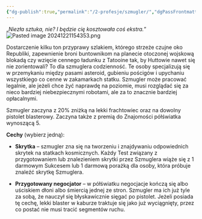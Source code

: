 ```yaml
---
{"dg-publish":true,"permalink":"/2-profesje/szmugler/","dgPassFrontmatter":true}
---
```


„*Niezła sztuka, nie? I będzie cię kosztowała coś ekstra.*”
![Pasted image 20241221154353.png](/img/user/6%20Obrazy/Pasted%20image%2020241221154353.png)

Dostarczenie kilku ton przyprawy szlakiem, którego strzeże czujne oko Republiki, zapewnienie broni buntownikom na planecie otoczonej wojskową blokadą czy wzięcie cennego ładunku z Tatooine tak, by Huttowie nawet się nie zorientowali? To dla szmuglera codzienność. Te osoby specjalizują się w przemykaniu między pasami asteroid, gubieniu pościgów i upychaniu wszystkiego co cenne w zakamarkach statku. Szmugler może pracować legalnie, ale jeżeli chce żyć naprawdę na poziomie, musi rozglądać się za nieco bardziej niebezpiecznymi robotami, ale za to znacznie bardziej opłacalnymi.

Szmugler zaczyna z 20% zniżką na lekki frachtowiec oraz na dowolny pistolet blasterowy. Zaczyna także z premią do Znajomości półświatka wynoszącą 5.

**Cechy** (wybierz jedną):

- **Skrytka** – szmugler zna się na tworzeniu i znajdywaniu odpowiednich skrytek na statkach kosmicznych. Każdy Test związany z przygotowaniem lub znalezieniem skrytki przez Szmuglera wiąże się z 1 darmowym Sukcesem lub 1 darmową porażką dla osoby, która próbuje znaleźć skrytkę Szmuglera.

- **Przygotowany negocjator** – w półświatku negocjacje kończą się albo uściskiem dłoni albo śmiercią jednej ze stron. Szmugler ma ich już tyle za sobą, że nauczył się błyskawicznie sięgać po pistolet. Jeżeli posiada tę cechę, lekki blaster w kaburze traktuje się jako już wyciągnięty, przez co postać nie musi tracić segmentów ruchu.